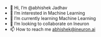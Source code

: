 - 👋 Hi, I’m @abhishek Jadhav
- 👀 I’m interested in Machine Learning
- 🌱 I’m currently learning Machine Learning 
- 💞️ I’m looking to collaborate on Ineuron 
- 📫 How to reach me abhishek@ineuron.ai

<!---
abhishekineuron/abhishekineuron is a ✨ special ✨ repository because its `README.md` (this file) appears on your GitHub profile.
You can click the Preview link to take a look at your changes.
--->
